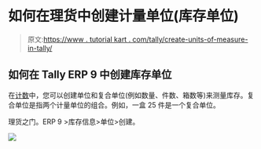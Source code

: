 # 如何在理货中创建计量单位(库存单位)

> 原文:[https://www . tutorial kart . com/tally/create-units-of-measure-in-tally/](https://www.tutorialkart.com/tally/create-units-of-measure-in-tally/)

## 如何在 Tally ERP 9 中创建库存单位

在[计数](https://www.tutorialkart.com/tally/what-is-tally/)中，您可以创建单位和复合单位(例如数量、件数、箱数等)来测量库存。复合单位是指两个计量单位的组合。例如，一盒 25 件是一个复合单位。

理货之门。ERP 9 >库存信息>单位>创建。

[![](../Images/925da31b32d6bc3827932f6c8afb11bb.png)](https://www.tutorialkart.com/)